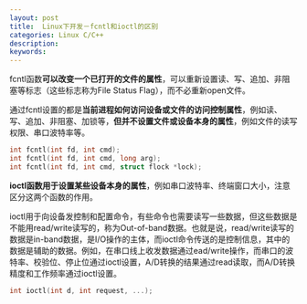 ```yaml
---
layout: post
title:  Linux下开发－fcntl和ioctl的区别
categories: Linux C/C++
description: 
keywords: 
---
```



fcntl函数**可以改变一个已打开的文件的属性**，可以重新设置读、写、追加、非阻塞等标志（这些标志称为File Status Flag），而不必重新open文件。

通过fcntl设置的都是**当前进程如何访问设备或文件的访问控制属性**，例如读、写、追加、非阻塞、加锁等，**但并不设置文件或设备本身的属性**，例如文件的读写权限、串口波特率等。

```c
int fcntl(int fd, int cmd);
int fcntl(int fd, int cmd, long arg);
int fcntl(int fd, int cmd, struct flock *lock);
```




**ioctl函数用于设置某些设备本身的属性**，例如串口波特率、终端窗口大小，注意区分这两个函数的作用。

ioctl用于向设备发控制和配置命令，有些命令也需要读写一些数据，但这些数据是不能用read/write读写的，称为Out-of-band数据。也就是说，read/write读写的数据是in-band数据，是I/O操作的主体，而ioctl命令传送的是控制信息，其中的数据是辅助的数据。例如，在串口线上收发数据通过ead/write操作，而串口的波特率、校验位、停止位通过ioctl设置，A/D转换的结果通过read读取，而A/D转换精度和工作频率通过ioctl设置。

```c
int ioctl(int d, int request, ...);
```



